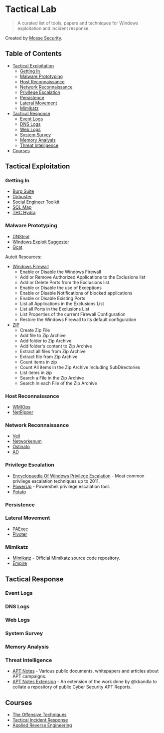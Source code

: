 ﻿# Tactical Lab

> A curated list of tools, papers and techniques for Windows exploitation and incident response.

Created by [Mosse Security](https://github.com/mosse-security "Mossé Security").

## Table of Contents

- [Tactical Exploitation](#tactical-exploitation)
	- [Getting In](#getting-in)
	- [Malware Prototyping](#malware-prototyping)
	- [Host Reconnaissance](#host-reconnaissance)
	- [Network Reconnaissance](#network-reconnaissance)
	- [Privilege Escalation](#privilege-escalation)
	- [Persistence](#persistence)
	- [Lateral Movement](#lateral-movement)
	- [Mimikatz](#mimikatz)
- [Tactical Response](#tactical-response)
	- [Event Logs](#event-logs)
	- [DNS Logs](#dns-logs)
	- [Web Logs](#web-logs)
	- [System Survey](#system-survey)
	- [Memory Analysis](#memory-analysis)
	- [Threat Intelligence](#threat-intelligence)
- [Courses](#courses)

## Tactical Exploitation

### Getting In

- [Burp Suite](https://portswigger.net/burp/)
- [Dirbuster](https://github.com/digination/dirbuster-ng)
- [Social Engineer Toolkit](https://github.com/trustedsec/social-engineer-toolkit)
- [SQL Map](https://github.com/sqlmapproject/sqlmap)
- [THC Hydra](https://github.com/vanhauser-thc/thc-hydra)

### Malware Prototyping

- [DNSteal](https://github.com/m57/dnsteal)
- [Windows Exploit Suggester](https://github.com/GDSSecurity/Windows-Exploit-Suggester)
- [Gcat](https://github.com/byt3bl33d3r/gcat)

Autoit Resources:
- [Windows Firewall](https://www.autoitscript.com/forum/topic/145158-windows-firewall-udf/)
	- Enable or Disable the Windows Firewall
	- Add or Remove Authorized Applications to the Exclusions list
	- Add or Delete Ports from the Exclusions list.
	- Enable or Disable the use of Exceptions
	- Enable or Disable Notifications of blocked applications
	- Enable or Disable Existing Ports
	- List all Applications in the Exclusions List
	- List all Ports in the Exclusions List
	- List Properties of the current Firewall Configuration
	- Restore the Windows Firewall to its default configuration
- [ZIP](https://www.autoitscript.com/forum/topic/73425-zipau3-udf-in-pure-autoit/)
	- Create Zip File
	- Add file to Zip Archive
	- Add folder to Zip Archive
	- Add folder's content to Zip Archive
	- Extract all files from Zip Archive
	- Extract file from Zip Archive
	- Count items in zip
	- Count All items in the Zip Archive Including SubDirectories
	- List items in zip
	- Search a File in the Zip Archive
	- Search in each File of the Zip Archive

### Host Reconnaissance
- [WMIOps](https://github.com/ChrisTruncer/WMIOps)
- [NetRipper](https://github.com/NytroRST/NetRipper)

### Network Reconnaissance

- [Veil](https://github.com/Veil-Framework/Veil/)
- [Networkenum](https://github.com/maksaraswat/networkenum/)
- [Ostinato](https://github.com/pstavirs/ostinato)
- [AD](https://www.autoitscript.com/forum/files/file/355-ad-active-directory-udf/)

### Privilege Escalation

- [Encyclopaedia Of Windows Privilege Escalation](https://www.insomniasec.com/downloads/publications/WindowsPrivEsc.ppt) - Most common privilege escalation techniques up to 2011.
- [PowerUp](https://github.com/HarmJ0y/PowerUp) - Powershell privilege escalation tool.
- [Potato](https://github.com/foxglovesec/Potato)

### Persistence

### Lateral Movement

- [PAExec](https://github.com/poweradminllc/PAExec)
- [Pivoter](https://github.com/trustedsec/pivoter)

### Mimikatz

- [Mimikatz](https://github.com/gentilkiwi/mimikatz) - Official Mimikatz source code repository.
- [Empire](https://github.com/PowerShellEmpire/Empire)

## Tactical Response

### Event Logs

### DNS Logs

### Web Logs

### System Survey

### Memory Analysis

### Threat Intelligence

- [APT Notes](https://github.com/kbandla/APTnotes) - Various public documents, whitepapers and articles about APT campaigns.
- [APT Notes Extension](https://aptnotes.malwareconfig.com/) - An extension of the work done by @kbandla to collate a repository of public Cyber Security APT Reports.

## Courses

- [The Offensive Techniques](http://www.mosse-security.com/short-courses/the-offensive-techniques-windows-edition.html)
- [Tactical Incident Response](http://www.mosse-security.com/short-courses/tactical-incident-response.html)
- [Applied Reverse Engineering](http://www.mosse-security.com/short-courses/applied-reverse-engineering.html)